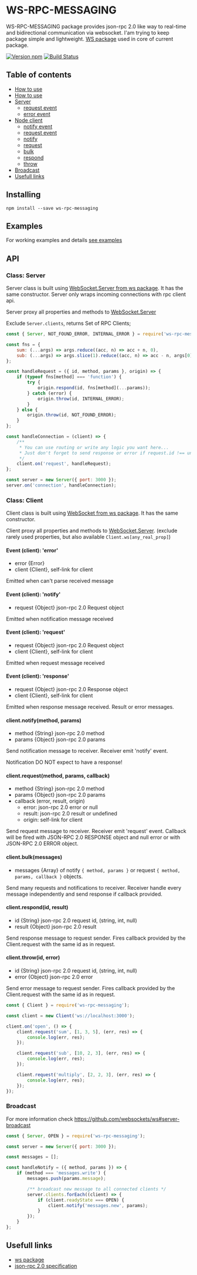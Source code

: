# WS-RPC-MESSAGING

WS-RPC-MESSAGING package provides json-rpc 2.0 like way to real-time and bidirectional communication via websocket.
I'am trying to keep package simple and lightweight. [WS package](https://www.npmjs.com/package/ws) used in core of current package.

[![Version npm](https://img.shields.io/npm/v/ws-rpc-messaging.svg?logo=npm)](https://www.npmjs.com/package/ws-rpc-messaging)
[![Build Status](https://travis-ci.org/SeregaSE/ws-rpc-messaging.svg?branch=master)](https://travis-ci.org/SeregaSE/ws-rpc-messaging)

## Table of contents

* [How to use](#installing)
* [How to use](#examples)
* [Server](#class-websocketserver)
  * [request event](#event-request)
  * [error event](#event-error)
* [Node client](#class-websocket)
  * [notify event](#event-client-notify)
  * [request event](#event-client-request)
  * [notify](#clientnotifymethod-params)
  * [request](#clientrequestmethod-params-callback)
  * [bulk](#clientbulkmessages)
  * [respond](#clientrespondid-result)
  * [throw](#clientthrowid-error)
* [Broadcast](#broadcast)
* [Usefull links](#usefull-links)

## Installing

`npm install --save ws-rpc-messaging`

## Examples

For working examples and details [see examples](/examples)

## API

### Class: Server

Server class is built using [WebSocket.Server from ws package](https://github.com/websockets/ws/blob/master/doc/ws.md#class-websocketserver). It has the same constructor. Server only wraps incoming connections with rpc client api.


Server proxy all properties and methods to [WebSocket.Server](https://github.com/websockets/ws/blob/master/doc/ws.md#class-websocketserver)

Exclude `Server.clients`, returns Set of RPC Clients;

```js
const { Server, NOT_FOUND_ERROR, INTERNAL_ERROR } = require('ws-rpc-messaging');

const fns = {
    sum: (...args) => args.reduce((acc, n) => acc + n, 0),
    sub: (...args) => args.slice(1).reduce((acc, n) => acc - n, args[0]),
};

const handleRequest = ({ id, method, params }, origin) => {
    if (typeof fns[method] === 'function') {
        try {
            origin.respond(id, fns[method](...params));
        } catch (error) {
            origin.throw(id, INTERNAL_ERROR);
        }
    } else {
        origin.throw(id, NOT_FOUND_ERROR);
    }
};

const handleConnection = (client) => {
    /**
     * You can use routing or write any logic you want here...
     * Just don't forget to send response or error if request.id !== undefined
     */
    client.on('request', handleRequest);
};

const server = new Server({ port: 3000 });
server.on('connection', handleConnection);
```

### Class: Client

Client class is built using [WebSocket from ws package](https://github.com/websockets/ws/blob/master/doc/ws.md#class-websocket). It has the same constructor.

Client proxy all properties and methods to [WebSocket.Server](https://github.com/websockets/ws/blob/master/doc/ws.md#class-websocket). (exclude rarely used properties, but also available `Client.ws[any_real_prop]`)

#### Event (client): 'error'

* error  {Error}
* client {Client}, self-link for client

Emitted when can't parse received message

#### Event (client): 'notify'

* request {Object} json-rpc 2.0 Request object

Emitted when notification message received

#### Event (client): 'request'

* request {Object} json-rpc 2.0 Request object
* client  {Client}, self-link for client

Emitted when request message received

#### Event (client): 'response'

* request {Object} json-rpc 2.0 Response object
* client  {Client}, self-link for client

Emitted when response message received. Result or error messages.

#### client.notify(method, params)

* method {String} json-rpc 2.0 method
* params {Object} json-rpc 2.0 params

Send notification message to receiver. Receiver emit 'notify' event.

Notification DO NOT expect to have a response!

#### client.request(method, params, callback)

* method {String} json-rpc 2.0 method
* params {Object} json-rpc 2.0 params
* callback (error, result, origin)
  * error:  json-rpc 2.0 error or null
  * result: json-rpc 2.0 result or undefined
  * origin: self-link for client

Send request message to receiver. Receiver emit 'request' event. Callback will be fired with JSON-RPC 2.0 RESPONSE object and null error or with JSON-RPC 2.0 ERROR object.

#### client.bulk(messages)

* messages {Array} of notify `{ method, params }` or request `{ method, params, callback }` objects.

Send many requests and notifications to receiver. Receiver handle every message independently and send response if callback provided.

#### client.respond(id, result)

* id     {String} json-rpc 2.0 request id, (string, int, null)
* result {Object} json-rpc 2.0 result

Send response message to request sender. Fires callback provided by the Client.request with the same id as in request.

#### client.throw(id, error)

* id    {String} json-rpc 2.0 request id, (string, int, null)
* error {Object} json-rpc 2.0 error

Send error message to request sender. Fires callback provided by the Client.request with the same id as in request.

```js
const { Client } = require('ws-rpc-messaging');

const client = new Client('ws://localhost:3000');

client.on('open', () => {
    client.request('sum', [1, 3, 5], (err, res) => {
        console.log(err, res);
    });

    client.request('sub', [10, 2, 3], (err, res) => {
        console.log(err, res);
    });

    client.request('multiply', [2, 2, 3], (err, res) => {
        console.log(err, res);
    });
});
```

### Broadcast

For more information check https://github.com/websockets/ws#server-broadcast

```js
const { Server, OPEN } = require('ws-rpc-messaging');

const server = new Server({ port: 3000 });

const messages = [];

const handleNotify = ({ method, params }) => {
    if (method === 'messages.write') {
        messages.push(params.message);

        /** broadcast new message to all connected clients */
        server.clients.forEach((client) => {
            if (client.readyState === OPEN) {
                client.notify('messages.new', params);
            }
        });
    }
};
```

## Usefull links

* [ws package](https://www.npmjs.com/package/ws)
* [json-rpc 2.0 specification](https://www.jsonrpc.org/specification)

